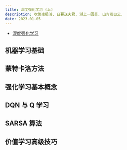 ```yaml
---
title: 深度强化学习 (上)
description: 吹箫凌极浦, 日暮送夫君. 湖上一回首, 山青卷白云.
date: 2023-01-05
---
```


- [深度强化学习](https://book.douban.com/subject/36161659/)

## 机器学习基础

## 蒙特卡洛方法

## 强化学习基本概念

## DQN 与 Q 学习

## SARSA 算法

## 价值学习高级技巧
